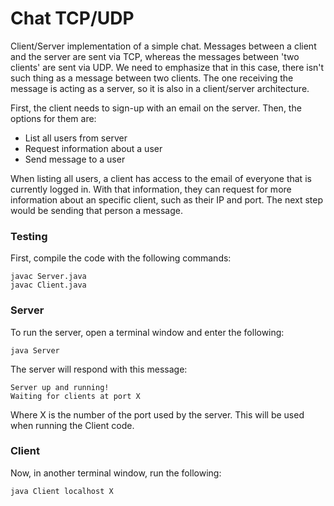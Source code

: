 # Chat TCP/UDP

Client/Server implementation of a simple chat. Messages between a client and the server are sent via TCP, whereas the messages between 'two clients' are sent via UDP. We need to emphasize that in this case, there isn't such thing as a message between two clients. The one receiving the message is acting as a server, so it is also in a client/server architecture.

First, the client needs to sign-up with an email on the server. Then, the options for them are:

- List all users from server
- Request information about a user
- Send message to a user

When listing all users, a client has access to the email of everyone that is currently logged in. With that information, they can request for more information about an specific client, such as their IP and port. The next step would be sending that person a message.

### Testing

First, compile the code with the following commands:

```
javac Server.java
javac Client.java
```

### Server

To run the server, open a terminal window and enter the following:

```
java Server
```

The server will respond with this message:

```
Server up and running!
Waiting for clients at port X
```

Where X is the number of the port used by the server. This will be used when running the Client code.

### Client

Now, in another terminal window, run the following:

```
java Client localhost X
```
